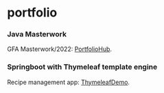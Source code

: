 # portfolio

### Java Masterwork
GFA Masterwork/2022: [PortfolioHub](https://github.com/dongabito/portfolio/tree/main/java/dongabito-masterwork-master).

### Springboot with Thymeleaf template engine
Recipe management app: [ThymeleafDemo](https://github.com/dongabito/portfolio/tree/main/java/thymeleafdemo).
